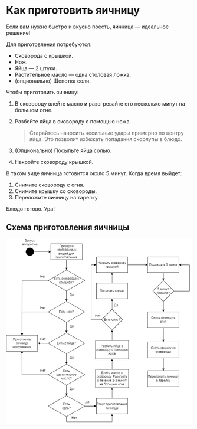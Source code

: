 # Как приготовить яичницу

Если вам нужно быстро и вкусно поесть, яичница — идеальное решение!

Для приготовления потребуются:

* Сковорода с крышкой.
* Нож.
* Яйца — 2 штуки.
* Растительное масло — одна столовая ложка.
* (опционально) Щепотка соли.

Чтобы приготовить яичницу:

1. В сковороду влейте масло и разогревайте его несколько минут на большом огне.
1. Разбейте яйца в сковороду с помощью ножа.

    > Старайтесь наносить несильные удары примерно по центру яйца. Это позволит избежать попадания скорлупы в блюдо.

1. (Опционально) Посыпьте яйца солью.
1. Накройте сковороду крышкой.

В таком виде яичница готовится около 5 минут. Когда время выйдет:

1. Снимите сковороду с огня.
1. Снимите крышку со сковороды.
1. Переложите яичницу на тарелку.

Блюдо готово. Ура!

## Схема приготовления яичницы

![fried-eggs-scheme](../_assets/fried-eggs-scheme.jpg)